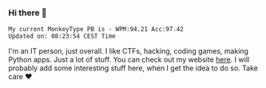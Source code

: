 ### Hi there 👋
<!-- PB START -->
```
My current MonkeyType PB is - WPM:94.21 Acc:97.42
Updated on: 08:23:54 CEST Time
```
<!-- PB END -->
I'm an IT person, just overall. I like CTFs, hacking, coding games, making Python apps. Just a lot of stuff.
You can check out my website [here](https://skill3472.github.io/).
I will probably add some interesting stuff here, when I get the idea to do so. Take care ❤️
